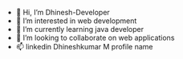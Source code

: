 - 👋 Hi, I’m Dhinesh-Developer
- 👀 I’m interested in web development
- 🌱 I’m currently learning java developer
- 💞️ I’m looking to collaborate on web applications
- 📫  linkedin Dhineshkumar M profile name


<!---
Dhinesh-Developer/Dhinesh-Developer is a ✨ special ✨ repository because its `README.md` (this file) appears on your GitHub profile.
You can click the Preview link to take a look at your changes.
--->
